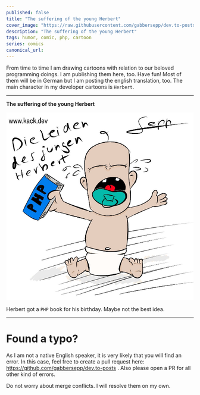 ```yaml
---
published: false
title: "The suffering of the young Herbert"
cover_image: "https://raw.githubusercontent.com/gabbersepp/dev.to-posts/master/blog-posts/comics/herbert-birthday/assets/1228974339942420480.jpg"
description: "The suffering of the young Herbert"
tags: humor, comic, php, cartoon
series: comics
canonical_url:
---
```


From time to time I am drawing cartoons with relation to our beloved programming doings. I am publishing them here, too. Have fun! Most of them will be in German but I am posting the english translation, too.
The main character in my developer cartoons is `Herbert`.

----

**The suffering of the young Herbert**

![Herberts birthday gift](./assets/1228974339942420480.jpg)

Herbert got a `PHP` book for his birthday. Maybe not the best idea.

----

# Found a typo?
As I am not a native English speaker, it is very likely that you will find an error. In this case, feel free to create a pull request here: https://github.com/gabbersepp/dev.to-posts . Also please open a PR for all other kind of errors.

Do not worry about merge conflicts. I will resolve them on my own. 
